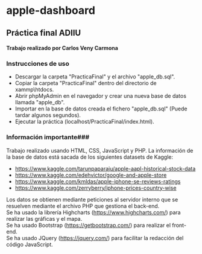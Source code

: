 # apple-dashboard
## Práctica final ADIIU ##
#### Trabajo realizado por Carlos Veny Carmona ####

### Instrucciones de uso ###
- Descargar la carpeta "PracticaFinal" y el archivo "apple_db.sql".
- Copiar la carpeta "PracticaFinal" dentro del directorio de xammp\htdocs\.
- Abrir phpMyAdmin en el navegador y crear una nueva base de datos llamada "apple_db".
- Importar en la base de datos creada el fichero "apple_db.sql" (Puede tardar algunos segundos).
- Ejecutar la práctica (localhost/PracticaFinal/index.html).

### Información importante###
Trabajo realizado usando HTML, CSS, JavaScript y PHP. La información de la base de datos está sacada de los siguientes datasets de Kaggle:
- https://www.kaggle.com/tarunpaparaju/apple-aapl-historical-stock-data
- https://www.kaggle.com/edehvictor/google-and-apple-store
- https://www.kaggle.com/kmldas/apple-iphone-se-reviews-ratings
- https://www.kaggle.com/zerryberry/iphone-prices-country-wise

Los datos se obtienen mediante peticiones al servidor interno que se resuelven mediante el archivo PHP que gestiona el back-end.  
Se ha usado la librería Highcharts (https://www.highcharts.com/) para realizar las gráficas y el mapa.  
Se ha usado Bootstrap (https://getbootstrap.com/) para realizar el front-end.  
Se ha usado JQuery (https://jquery.com/) para facilitar la redacción del código JavaScript.
